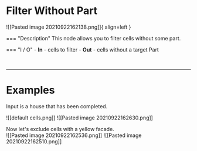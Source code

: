 # **Filter Without Part**

![[Pasted image 20210922162138.png]]{ align=left }

=== "Description"
	This node allows you to filter cells without some part.  

=== "I / O"
	- **In** - cells to filter
	- **Out** - cells without a target Part

<br />

--------

# Examples
Input is a house that has been completed.  

![[default cells.png]]
![[Pasted image 20210922162630.png]]

Now let's exclude cells with a yellow facade.  
![[Pasted image 20210922162536.png]]
![[Pasted image 20210922162510.png]]
